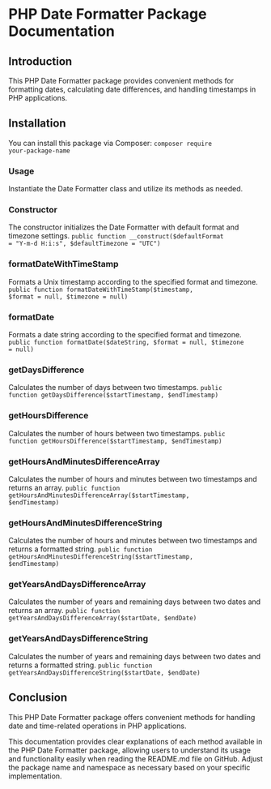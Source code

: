 # PHP Date Formatter Package Documentation

## Introduction

This PHP Date Formatter package provides convenient methods for formatting dates, calculating date differences, and handling timestamps in PHP applications.

## Installation

You can install this package via Composer:
<code>composer require your-package-name</code>

### Usage
Instantiate the Date Formatter class and utilize its methods as needed.

### Constructor
The constructor initializes the Date Formatter with default format and timezone settings.
<code>public function __construct($defaultFormat = "Y-m-d H:i:s", $defaultTimezone = "UTC")</code>

### formatDateWithTimeStamp
Formats a Unix timestamp according to the specified format and timezone.
<code>public function formatDateWithTimeStamp($timestamp, $format = null, $timezone = null)</code>

### formatDate
Formats a date string according to the specified format and timezone.
<code>public function formatDate($dateString, $format = null, $timezone = null)</code>

### getDaysDifference
Calculates the number of days between two timestamps.
<code>public function getDaysDifference($startTimestamp, $endTimestamp)</code>

### getHoursDifference
Calculates the number of hours between two timestamps.
<code>public function getHoursDifference($startTimestamp, $endTimestamp)</code>

### getHoursAndMinutesDifferenceArray
Calculates the number of hours and minutes between two timestamps and returns an array.
<code>public function getHoursAndMinutesDifferenceArray($startTimestamp, $endTimestamp)</code>

### getHoursAndMinutesDifferenceString
Calculates the number of hours and minutes between two timestamps and returns a formatted string.
<code>public function getHoursAndMinutesDifferenceString($startTimestamp, $endTimestamp)</code>

### getYearsAndDaysDifferenceArray
Calculates the number of years and remaining days between two dates and returns an array.
<code>public function getYearsAndDaysDifferenceArray($startDate, $endDate)</code>

### getYearsAndDaysDifferenceString
Calculates the number of years and remaining days between two dates and returns a formatted string.
<code>public function getYearsAndDaysDifferenceString($startDate, $endDate)</code>

## Conclusion
This PHP Date Formatter package offers convenient methods for handling date and time-related operations in PHP applications.

This documentation provides clear explanations of each method available in the PHP Date Formatter package, allowing users to understand its usage and functionality easily when reading the README.md file on GitHub. Adjust the package name and namespace as necessary based on your specific implementation.



